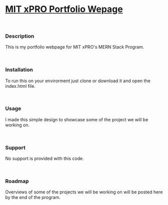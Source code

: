 <h1><a href="miltonjginebra.github.io">MIT xPRO Portfolio Wepage</a></h1>
<br>
<h3>Description</h3>
<p>This is my portfolio webpage for MIT xPRO's MERN Stack Program.</p>
<br>
<h3>Installation</h3>
<p>To run this on your envirorment just clone or download it and open the index.html file.</p>
<br>
<h3>Usage</h3>
<p>I made this simple design to showcase some of the project we will be working on.</p>
<br>
<h3>Support</h3>
<p>No support is provided with this code.</p>
<br>
<h3>Roadmap</h3>
<p>Overviews of some of the projects we will be working on will be posted here by the end of the program.</p>

